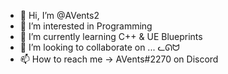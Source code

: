 - 👋 Hi, I’m @AVents2
- 👀 I’m interested in Programming
- 🌱 I’m currently learning C++ & UE Blueprints
- 💞️ I’m looking to collaborate on ... ᓚᘏᗢ
- 📫 How to reach me -> AVents#2270 on Discord

<!---
AVents2/AVents2 is a ✨ special ✨ repository because its `README.md` (this file) appears on your GitHub profile.
You can click the Preview link to take a look at your changes.
--->
